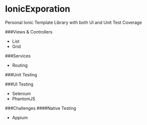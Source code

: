 # IonicExporation
Personal Ionic Template Library with both UI and Unit Test Coverage


###Views & Controllers
- List
- Grid

###Services
- Routing

###Unit Testing

###UI Testing
- Selenium
- PhantomJS

###Challenges
####Native Testing
- Appium

